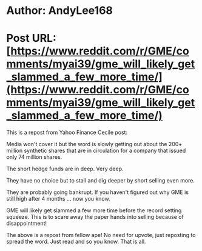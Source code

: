 # Author: AndyLee168
# Post URL: [https://www.reddit.com/r/GME/comments/myai39/gme_will_likely_get_slammed_a_few_more_time/](https://www.reddit.com/r/GME/comments/myai39/gme_will_likely_get_slammed_a_few_more_time/)


This is a repost from Yahoo Finance Cecile post:

Media won't cover it but the word is slowly getting out about the 200+ million synthetic shares that are in circulation for a company that issued only 74 million shares. 

The short hedge funds are in deep. Very deep. 

They have no choice but to stall and dig deeper by short selling even more. 

They are probably going bankrupt. If you haven't figured out why GME is still high after 4 months ... now you know. 

GME will likely get slammed a few more time before the record setting squeeze. This is to scare away the paper hands into selling because of disappointment!

The above is a repost from fellow ape!
No need for upvote, just reposting to spread the word.
Just read and so you know. That is all.